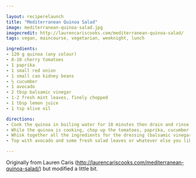 ```yaml
---

layout: reciperelaunch
title: "Mediterranean Quinoa Salad"
image: mediterranean-quinoa-salad.jpg
imagecredit: http://laurencariscooks.com/mediterranean-quinoa-salad/
tags: vegan, maincourse, vegetarian, weeknight, lunch

ingredients:
- 120 g quinoa (any colour)
- 8-10 cherry tomatoes
- 1 paprika
- 1 small red onion
- 1 small can kidney beans
- ½ cucumber
- 1 avocado
- 2 tbsp balsamic vinegar
- 1-2 fresh mint leaves, finely chopped
- 1 tbsp lemon juice
- 1 tsp olive oil

directions:
- Cook the quinoa in boiling water for 10 minutes then drain and rinse.
- While the quinoa is cooking, chop up the tomatoes, paprika, cucumber and red onion into a fine dice, then mix with the quinoa. Also drain and rinse the beans and mix with the salad.
- Whisk together all the ingredients for the dressing (balsamic vinegar, mint, lemon juice, olive oil, salt & pepper) and pour over the salad, tossing so everything is coated.
- Top with avocado and some fresh salad leaves or whatever else you like.

---
```


Originally from Lauren Caris (http://laurencariscooks.com/mediterranean-quinoa-salad/) but modified a little bit.